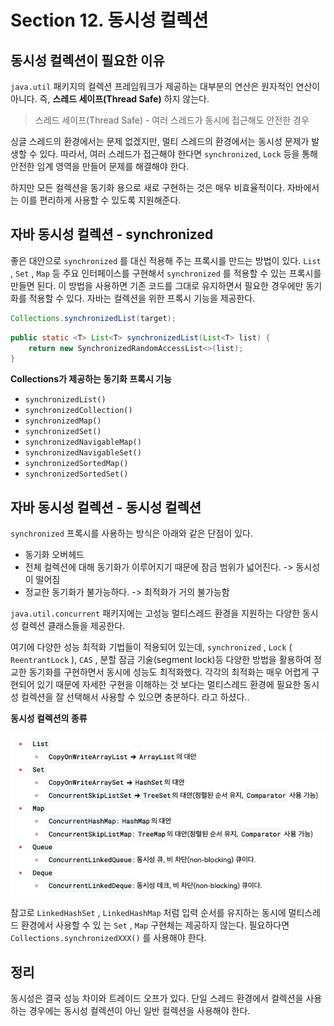 # Section 12. 동시성 컬렉션

## 동시성 컬렉션이 필요한 이유
`java.util` 패키지의 컬렉션 프레임워크가 제공하는 대부분의 연산은 원자적인 연산이 아니다. 즉, **스레드 세이프(Thread Safe)** 하지 않는다.

> 스레드 세이프(Thread Safe) - 여러 스레드가 동시에 접근해도 안전한 경우

싱글 스레드의 환경에서는 문제 없겠지만, 멀티 스레드의 환경에서는 동시성 문제가 발생할 수 있다.
따라서, 여러 스레드가 접근해야 한다면 `synchronized`, `Lock` 등을 통해 안전한 임계 영역을 만들어 문제를 해결해야 한다.

하지만 모든 컬렉션을 동기화 용으로 새로 구현하는 것은 매우 비효율적이다. 자바에서는 이를 편리하게 사용할 수 있도록 지원해준다.

## 자바 동시성 컬렉션 - synchronized

좋은 대안으로 `synchronized` 를 대신 적용해 주는 프록시를 만드는 방법이 있다. `List` , `Set` , `Map` 등 주요 인터페이스를 구현해서 `synchronized` 를 적용할 수 있는 프록시를 만들면 된다.
이 방법을 사용하면 기존 코드를 그대로 유지하면서 필요한 경우에만 동기화를 적용할 수 있다. 자바는 컬렉션을 위한 프록시 기능을 제공한다.

```java
Collections.synchronizedList(target);
```

```java
public static <T> List<T> synchronizedList(List<T> list) {
    return new SynchronizedRandomAccessList<>(list);
}

```
**Collections가 제공하는 동기화 프록시 기능**
- `synchronizedList()`
- `synchronizedCollection()` 
- `synchronizedMap()` 
- `synchronizedSet()` 
- `synchronizedNavigableMap()` 
- `synchronizedNavigableSet()` 
- `synchronizedSortedMap()` 
- `synchronizedSortedSet()`

## 자바 동시성 컬렉션 - 동시성 컬렉션
`synchronized` 프록시를 사용하는 방식은 아래와 같은 단점이 있다.
- 동기화 오버헤드
- 전체 컬렉션에 대해 동기화가 이루어지기 때문에 잠금 범위가 넓어진다. -> 동시성이 떨어짐
- 정교한 동기화가 불가능하다. -> 최적화가 거의 불가능함

`java.util.concurrent` 패키지에는 고성능 멀티스레드 환경을 지원하는 다양한 동시성 컬렉션 클래스들을 제공한다.

여기에 다양한 성능 최적화 기법들이 적용되어 있는데, `synchronized` , `Lock` ( `ReentrantLock` ), `CAS` , 분할 잠금 기술(segment lock)등 다양한 방법을 활용하여 정교한 동기화를 구현하면서 동시에 성능도 최적화했다. 
각각의 최적화는 매우 어렵게 구현되어 있기 때문에 자세한 구현을 이해하는 것 보다는 멀티스레드 환경에 필요한 동시성 컬렉션을 잘 선택해서 사용할 수 있으면 충분하다. 라고 하셨다..

**동시성 컬렉션의 종류**

![img.png](image2/img4.png)


참고로 `LinkedHashSet` , `LinkedHashMap` 처럼 입력 순서를 유지하는 동시에 멀티스레드 환경에서 사용할 수 있 는 `Set` , `Map` 구현체는 제공하지 않는다. 
필요하다면 `Collections.synchronizedXXX()` 를 사용해야 한다.

## 정리
동시성은 결국 성능 차이와 트레이드 오프가 있다. 단일 스레드 환경에서 컬렉션을 사용하는 경우에는 동시성 컬렉션이 아닌 일반 컬렉션을 사용해야 한다.